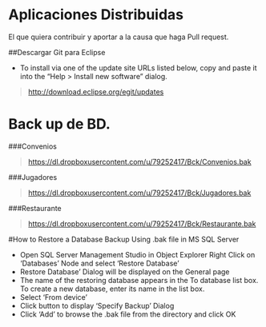 # Aplicaciones Distribuidas

El que quiera contribuir y aportar a la causa que haga Pull request.

##Descargar Git para Eclipse

- To install via one of the update site URLs listed below, copy and paste it into the “Help > Install new software” dialog.

>http://download.eclipse.org/egit/updates 

# Back up de BD. 

###Convenios
>https://dl.dropboxusercontent.com/u/79252417/Bck/Convenios.bak

###Jugadores
>https://dl.dropboxusercontent.com/u/79252417/Bck/Jugadores.bak

###Restaurante
>https://dl.dropboxusercontent.com/u/79252417/Bck/Restaurante.bak

#How to Restore a Database Backup Using .bak file in MS SQL Server

- Open SQL Server Management Studio in Object Explorer Right Click on ‘Databases’ Node and select ‘Restore Database’
- Restore Database’ Dialog will be displayed on the General page
- The name of the restoring database appears in the To database list box. To create a new database, enter its name in the list box.
- Select ‘From device’
- Click button to display ‘Specify Backup’ Dialog
- Click ‘Add’  to browse the .bak file from the directory and click OK

